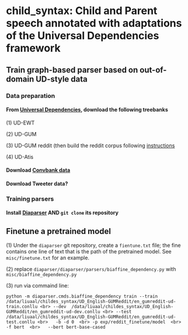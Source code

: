 # child_syntax: Child and Parent speech annotated with adaptations of the Universal Dependencies framework

## Train graph-based parser based on out-of-domain UD-style data

### Data preparation

#### From [Universal Dependencies](https://universaldependencies.org/), download the following treebanks

(1) UD-EWT

(2) UD-GUM

(3) UD-GUM reddit (then build the reddit corpus following [instructions](https://github.com/amir-zeldes/gum/blob/master/README_reddit.md)

(4) UD-Atis

#### Download [Convbank data](https://gitlab.com/ucdavisnlp/dialog-parsing/-/tree/master/dep_parsed)

#### Download Tweeter data?

### Training parsers

#### Install [Diaparser](https://github.com/Unipisa/diaparser) AND `git clone` its repository

## Finetune a pretrained model

(1) Under the `diaparser` git repository, create a `fientune.txt` file; the fine contains one line of text that is the path of the pretrained model. See `misc/finetune.txt` for an example.

(2) replace `diaparser/diaparser/parsers/biaffine_dependency.py` with `misc/biaffine_dependency.py`

(3) run via commaind line:

`python -m diaparser.cmds.biaffine_dependency train --train /data/liuaal/childes_syntax/UD_English-GUMReddit/en_gumreddit-ud-train.conllu <br>
    --dev  /data/liuaal/childes_syntax/UD_English-GUMReddit/en_gumreddit-ud-dev.conllu <br>
    --test /data/liuaal/childes_syntax/UD_English-GUMReddit/en_gumreddit-ud-test.conllu <br>  
    -b -d 0  <br>
    -p exp/reddit_finetune/model  <br>   
    -f bert  <br>  
    --bert bert-base-cased`
